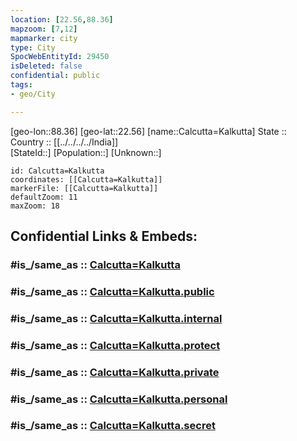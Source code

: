 ```yaml
---
location: [22.56,88.36] 
mapzoom: [7,12] 
mapmarker: city 
type: City
SpocWebEntityId: 29450
isDeleted: false
confidential: public
tags:
- geo/City

---
```


[geo-lon::88.36] 
[geo-lat::22.56] 
[name::Calcutta=Kalkutta] 
State ::  
Country :: [[../../../../India]]  
[StateId::] 
[Population::] 
[Unknown::] 


```leaflet
id: Calcutta=Kalkutta
coordinates: [[Calcutta=Kalkutta]] 
markerFile: [[Calcutta=Kalkutta]] 
defaultZoom: 11 
maxZoom: 18
```


## Confidential Links & Embeds: 

### #is_/same_as :: [Calcutta=Kalkutta](/_Standards/Earth/Continent/Asia/Indian_Subcontinent/India/States~India/West_Bengal/City/Calcutta=Kalkutta.md) 

### #is_/same_as :: [Calcutta=Kalkutta.public](/_public/Earth/Continent/Asia/Indian_Subcontinent/India/States~India/West_Bengal/City/Calcutta=Kalkutta.public.md) 

### #is_/same_as :: [Calcutta=Kalkutta.internal](/_internal/Earth/Continent/Asia/Indian_Subcontinent/India/States~India/West_Bengal/City/Calcutta=Kalkutta.internal.md) 

### #is_/same_as :: [Calcutta=Kalkutta.protect](/_protect/Earth/Continent/Asia/Indian_Subcontinent/India/States~India/West_Bengal/City/Calcutta=Kalkutta.protect.md) 

### #is_/same_as :: [Calcutta=Kalkutta.private](/_private/Earth/Continent/Asia/Indian_Subcontinent/India/States~India/West_Bengal/City/Calcutta=Kalkutta.private.md) 

### #is_/same_as :: [Calcutta=Kalkutta.personal](/_personal/Earth/Continent/Asia/Indian_Subcontinent/India/States~India/West_Bengal/City/Calcutta=Kalkutta.personal.md) 

### #is_/same_as :: [Calcutta=Kalkutta.secret](/_secret/Earth/Continent/Asia/Indian_Subcontinent/India/States~India/West_Bengal/City/Calcutta=Kalkutta.secret.md)

